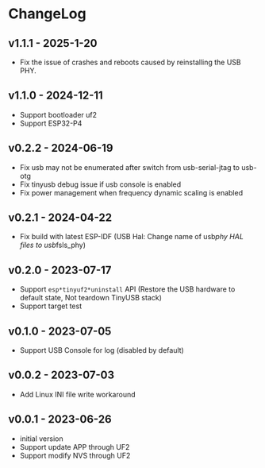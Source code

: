 # ChangeLog

## v1.1.1 - 2025-1-20

* Fix the issue of crashes and reboots caused by reinstalling the USB PHY.

## v1.1.0 - 2024-12-11

* Support bootloader uf2
* Support ESP32-P4

## v0.2.2 - 2024-06-19

* Fix usb may not be enumerated after switch from usb-serial-jtag to usb-otg
* Fix tinyusb debug issue if usb console is enabled
* Fix power management when frequency dynamic scaling is enabled

## v0.2.1 - 2024-04-22

* Fix build with latest ESP-IDF (USB Hal: Change name of usb*phy HAL files to usb*fsls_phy)

## v0.2.0 - 2023-07-17

* Support `esp*tinyuf2*uninstall` API (Restore the USB hardware to default state, Not teardown TinyUSB stack)
* Support target test

## v0.1.0 - 2023-07-05

* Support USB Console for log (disabled by default)

## v0.0.2 - 2023-07-03

* Add Linux INI file write workaround

## v0.0.1 - 2023-06-26

* initial version
* Support update APP through UF2
* Support modify NVS through UF2
